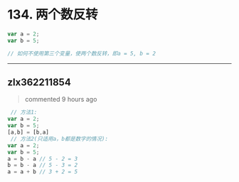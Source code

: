 
 # 134. 两个数反转 
 ```js
var a = 2;
var b = 5;

// 如何不使用第三个变量，使两个数反转，即a = 5, b = 2

``` 
 ***
## zlx362211854 
 > commented 9 hours ago 


```js
 // 方法1:
var a = 2;
var b = 5;
[a,b] = [b,a]
 // 方法2(只适用a，b都是数字的情况):
var a = 2;
var b = 5;
a = b - a // 5 - 2 = 3
b = b - a // 5 - 3 = 2
a = a + b // 3 + 2 = 5

```